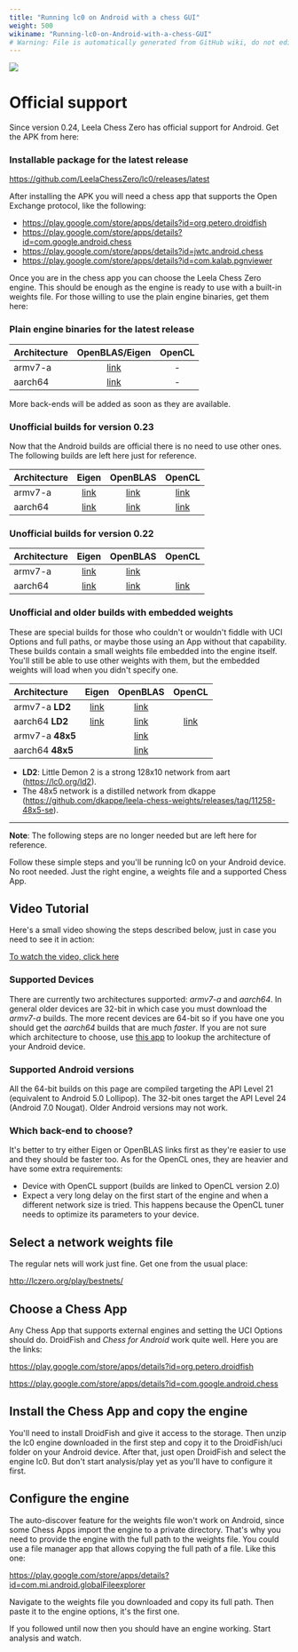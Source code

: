```yaml
---
title: "Running lc0 on Android with a chess GUI"
weight: 500
wikiname: "Running-lc0-on-Android-with-a-chess-GUI"
# Warning: File is automatically generated from GitHub wiki, do not edit by hand.
---
```

![](https://user-images.githubusercontent.com/12534727/82121618-78576400-975c-11ea-96fc-aa7fd6eeac90.png)

# Official support

Since version 0.24, Leela Chess Zero has official support for Android. Get the APK from here:

### Installable package for the latest release

https://github.com/LeelaChessZero/lc0/releases/latest

After installing the APK you will need a chess app that supports the Open Exchange protocol, like the following:

- https://play.google.com/store/apps/details?id=org.petero.droidfish
- https://play.google.com/store/apps/details?id=com.google.android.chess
- https://play.google.com/store/apps/details?id=jwtc.android.chess
- https://play.google.com/store/apps/details?id=com.kalab.pgnviewer

Once you are in the chess app you can choose the Leela Chess Zero engine. This should be enough as the engine is ready to use with a built-in weights file. For those willing to use the plain engine binaries, get them here:

### Plain engine binaries for the latest release

|  Architecture   |  OpenBLAS/Eigen  |   OpenCL   |
|:----------------|:---------:|:---------:|
| armv7-a     |  [link](https://ci.appveyor.com/api/buildjobs/3q12nsw61se53w9u/artifacts/armeabi-v7a/lc0)   |   -   |
| aarch64     |  [link](https://ci.appveyor.com/api/buildjobs/3q12nsw61se53w9u/artifacts/arm64-v8a/lc0)   |   -   |

More back-ends will be added as soon as they are available.

### Unofficial builds for version 0.23

Now that the Android builds are official there is no need to use other ones. The following builds are left here just for reference.

|  Architecture   |  Eigen   | OpenBLAS  |   OpenCL   |
|:----------------|:---------:|:---------:|:---------:|
| armv7-a     |   [link](https://github.com/LeelaChessZero/lc0/files/3909474/lc0-0.23-eigen-armv7.zip)  |  [link](https://github.com/LeelaChessZero/lc0/files/3909472/lc0-0.23-blas-armv7.zip)   |   [link](https://github.com/LeelaChessZero/lc0/files/3909475/lc0-0.23-opencl-armv7.zip)    |
| aarch64     |   [link](https://github.com/LeelaChessZero/lc0/files/3909470/lc0-0.23-eigen-aarch64.zip)  |  [link](https://github.com/LeelaChessZero/lc0/files/3909467/lc0-0.23-blas-aarch64.zip)   |   [link](https://github.com/LeelaChessZero/lc0/files/3909471/lc0-0.23-opencl-aarch64.zip)    |

### Unofficial builds for version 0.22

|  Architecture           |  Eigen   | OpenBLAS  |   OpenCL   |
|:------------------------|:---------:|:---------:|:---------:|
| armv7-a | [link](https://github.com/LeelaChessZero/lc0/files/3494665/lc0-0.22-eigen-armv7a.zip) | [link](https://github.com/LeelaChessZero/lc0/files/3494666/lc0-0.22-blas-armv7a.zip) | |
| aarch64     |   [link](https://github.com/LeelaChessZero/lc0/files/3494676/lc0-0.22-eigen-aarch64.zip)  |  [link](https://github.com/LeelaChessZero/lc0/files/3494674/lc0-0.22-blas-aarch64.zip)   |   [link](https://github.com/LeelaChessZero/lc0/files/3494675/lc0-0.22-opencl-aarch64.zip)    |

### Unofficial and older builds with embedded weights

These are special builds for those who couldn't or wouldn't fiddle with UCI Options and full paths, or maybe those using an App without that capability. These builds contain a small weights file embedded into the engine itself. You'll still be able to use other weights with them, but the embedded weights will load when you didn't specify one.

|  Architecture           |  Eigen   | OpenBLAS  |   OpenCL   |
|:------------------------|:---------:|:---------:|:---------:|
| armv7-a **LD2** | [link](https://github.com/LeelaChessZero/lc0/files/3494669/lc0-0.22-LD2-eigen-armv7a.zip) | [link](https://github.com/LeelaChessZero/lc0/files/3494667/lc0-0.22-LD2-blas-armv7a.zip) | |
| aarch64 **LD2** | [link](https://github.com/LeelaChessZero/lc0/files/3494671/lc0-0.22-LD2-eigen-aarch64.zip) | [link](https://github.com/LeelaChessZero/lc0/files/3494673/lc0-0.22-LD2-blas-aarch64.zip) | [link](https://github.com/LeelaChessZero/lc0/files/3494670/lc0-0.22-LD2-opencl-aarch64.zip) |
| armv7-a **48x5**     |  |  [link](https://github.com/LeelaChessZero/lc0/files/3232984/lc0-blas-armv7a-api16-48x5.zip)   |      |
| aarch64 **48x5**     |  |  [link](https://github.com/LeelaChessZero/lc0/files/3232978/lc0-blas-aarch64-api21-48x5.zip)   |      |

* **LD2**: Little Demon 2 is a strong 128x10 network from aart (https://lc0.org/ld2).
* The 48x5 network is a distilled network from dkappe (https://github.com/dkappe/leela-chess-weights/releases/tag/11258-48x5-se).

---
**Note**: The following steps are no longer needed but are left here for reference.

Follow these simple steps and you'll be running lc0 on your Android device. No root needed. Just the right engine, a weights file and a supported Chess App.

## Video Tutorial

Here's a small video showing the steps described below, just in case you need to see it in action:

[To watch the video, click here ](https://streamable.com/fozkg)

### Supported Devices

There are currently two architectures supported: *armv7-a* and *aarch64*. In general older devices are 32-bit in which case you must download the *armv7-a* builds. The more recent devices are 64-bit so if you have one you should get the *aarch64* builds that are much *faster*. If you are not sure which architecture to choose, use [this app](https://play.google.com/store/apps/details?id=com.inkwired.droidinfo) to lookup the architecture of your Android device.

### Supported Android versions

All the 64-bit builds on this page are compiled targeting the API Level 21 (equivalent to Android 5.0 Lollipop). The 32-bit ones target the API Level 24 (Android 7.0 Nougat). Older Android versions may not work.

### Which back-end to choose?

It's better to try either Eigen or OpenBLAS links first as they're easier to use and they should be faster too. As for the OpenCL ones, they are heavier and have some extra requirements:
* Device with OpenCL support (builds are linked to OpenCL version 2.0)
* Expect a very long delay on the first start of the engine and when a different network size is tried. This happens because the OpenCL tuner needs to optimize its parameters to your device.

## Select a network weights file

The regular nets will work just fine. Get one from the usual place:

http://lczero.org/play/bestnets/

## Choose a Chess App

Any Chess App that supports external engines and setting the UCI Options should do. DroidFish and *Chess for Android* work quite well. Here you are the links:

https://play.google.com/store/apps/details?id=org.petero.droidfish

https://play.google.com/store/apps/details?id=com.google.android.chess

## Install the Chess App and copy the engine

You'll need to install DroidFish and give it access to the storage. Then unzip the lc0 engine downloaded in the first step and copy it to the DroidFish/uci folder on your Android device. After that, just open DroidFish and select the engine lc0. But don't start analysis/play yet as you'll have to configure it first.

## Configure the engine

The auto-discover feature for the weights file won't work on Android, since some Chess Apps import the engine to a private directory. That's why you need to provide the engine with the full path to the weights file. You could use a file manager app that allows copying the full path of a file. Like this one:

https://play.google.com/store/apps/details?id=com.mi.android.globalFileexplorer

Navigate to the weights file you downloaded and copy its full path. Then paste it to the engine options, it's the first one.

If you followed until now then you should have an engine working. Start analysis and watch.
